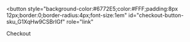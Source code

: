 <body>
  <!-- Load Stripe.js on your website. -->
<script src="https://js.stripe.com/v3"></script>

<!-- Create a button that your customers click to complete their purchase. Customize the styling to suit your branding. -->
<button
  style="background-color:#6772E5;color:#FFF;padding:8px 12px;border:0;border-radius:4px;font-size:1em"
  id="checkout-button-sku_G1XqHw9CSBrIGf"
  role="link"
>
  Checkout
</button>

<div id="error-message"></div>

<script>
(function() {
  var stripe = Stripe('pk_live_0voeEML24edkfjYPILmx0xq200x7YmKW6n');

  var checkoutButton = document.getElementById('checkout-button-sku_G1XqHw9CSBrIGf');
  checkoutButton.addEventListener('click', function () {
    // When the customer clicks on the button, redirect
    // them to Checkout.
    stripe.redirectToCheckout({
      items: [{sku: 'sku_G1XqHw9CSBrIGf', quantity: 1}],

      // Do not rely on the redirect to the successUrl for fulfilling
      // purchases, customers may not always reach the success_url after
      // a successful payment.
      // Instead use one of the strategies described in
      // https://stripe.com/docs/payments/checkout/fulfillment
      successUrl: window.location.protocol + '//TeddiRene.com/success',
      cancelUrl: window.location.protocol + '//TeddiRene.com/canceled',
    })
    .then(function (result) {
      if (result.error) {
        // If `redirectToCheckout` fails due to a browser or network
        // error, display the localized error message to your customer.
        var displayError = document.getElementById('error-message');
        displayError.textContent = result.error.message;
      }
    });
  });
})();
</script>
  </body>
